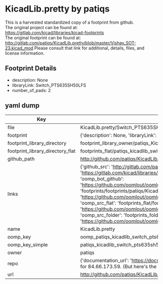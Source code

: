 # KicadLib.pretty by patiqs  
This is a harvested standardized copy of a footprint from github.  
The original project can be found at:  
https://gitlab.com/kicad/libraries/kicad-footprints  
The original footprint can be found at:
http://gitlab.com/patiqs/KicadLib.pretty/blob/master/Vishay_SOT-23.kicad_mod
Please consult that link for additional, details, files, and license information.  
## Footprint Details
* description: None  
* libraryLink: Switch_PTS635SH50LFS  
* number_of_pads: 2  
## yaml dump  
| Key | Value |  
| --- | --- |  
| file | KicadLib.pretty/Switch_PTS635SH50LFS.kicad_mod |  
| footprint | {'description': None, 'libraryLink': 'Switch_PTS635SH50LFS', 'number_of_pads': 2} |  
| footprint_library_directory | footprint_library_owner/patiqs_KicadLib.pretty |  
| footprint_library_directory_flat | footprints_flat/patiqs_kicadlib_switch_pts635sh50lfs/working |  
| github_path | http://github.com/patiqs/KicadLib.pretty/blob/master/Switch_PTS635SH50LFS.kicad_mod |  
| links | {'github_src': 'http://gitlab.com/patiqs/KicadLib.pretty/blob/master/Vishay_SOT-23.kicad_mod', 'github_src_repo': 'https://gitlab.com/kicad/libraries/kicad-footprints', 'oomp_bot': 'footprints/patiqs_kicadlib_switch_pts635sh50lfs/working', 'oomp_bot_github': 'https://github.com/oomlout/oomlout_oomp_footprint_bot/tree/main/footprints/patiqs_kicadlib_switch_pts635sh50lfs/working', 'oomp_doc': 'footprints/footprints/patiqs/KicadLib/Switch_PTS635SH50LFS/working/', 'oomp_doc_github': 'https://github.com/oomlout/oomlout_oomp_footprint_doc/tree/main/footprints/footprints/patiqs/KicadLib/Switch_PTS635SH50LFS/working', 'oomp_src_flat': 'footprints_flat/footprints_flat/patiqs_kicadlib_switch_pts635sh50lfs/working', 'oomp_src_flat_github': 'https://github.com/oomlout/oomlout_oomp_footprint_src/tree/main/footprints_flat/patiqs_kicadlib_switch_pts635sh50lfs/working', 'oomp_src_folder': 'footprints_folder/footprints_folder/patiqs/KicadLib/Switch_PTS635SH50LFS/working', 'oomp_src_folder_github': 'https://github.com/oomlout/oomlout_oomp_footprint_src/tree/main/footprints_folder/patiqs/KicadLib/Switch_PTS635SH50LFS/working'} |  
| name | KicadLib.pretty |  
| oomp_key | oomp_patiqs_kicadlib_switch_pts635sh50lfs |  
| oomp_key_simple | patiqs_kicadlib_switch_pts635sh50lfs |  
| owner | patiqs |  
| repo | {'documentation_url': 'https://docs.github.com/rest/overview/resources-in-the-rest-api#rate-limiting', 'message': "API rate limit exceeded for 84.66.173.59. (But here's the good news: Authenticated requests get a higher rate limit. Check out the documentation for more details.)"} |  
| url | http://github.com/patiqs/KicadLib.pretty |  

